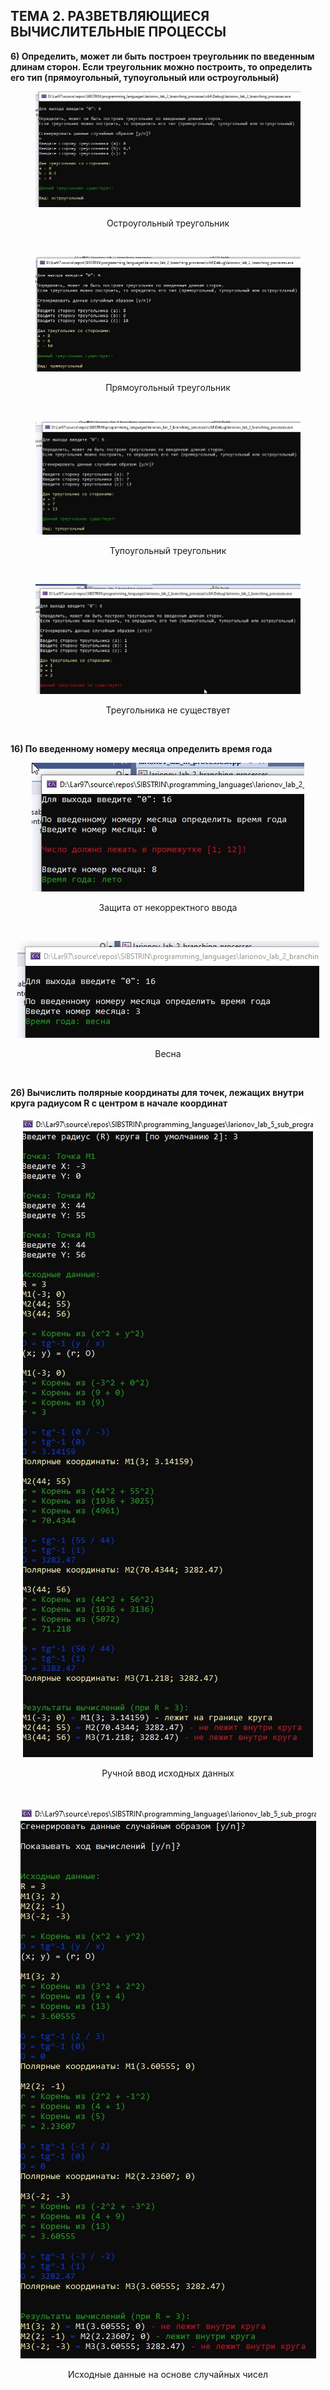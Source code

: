 ## ТЕМА 2. РАЗВЕТВЛЯЮЩИЕСЯ ВЫЧИСЛИТЕЛЬНЫЕ ПРОЦЕССЫ

**6)	Определить, может ли быть построен треугольник по введенным длинам сторон. 
Если треугольник можно построить, то определить его тип (прямоугольный, тупоугольный или остроугольный)**

<figure>
   <p align="center">
      <img src="https://github.com/dr-number/prog_lan_lar_larionov_lab_2_branching_processes/blob/master/screens/6-1.jpg">
     <p align="center">Остроугольный треугольник</p>
   </p>
</figure>
</br>

<figure>
   <p align="center">
      <img src="https://github.com/dr-number/prog_lan_lar_larionov_lab_2_branching_processes/blob/master/screens/6-2.jpg">
     <p align="center">Прямоугольный треугольник</p>
   </p>
</figure>
</br>

<figure>
   <p align="center">
      <img src="https://github.com/dr-number/prog_lan_lar_larionov_lab_2_branching_processes/blob/master/screens/6-4.jpg">
     <p align="center">Тупоугольный треугольник</p>
   </p>
</figure>
</br>

<figure>
   <p align="center">
      <img src="https://github.com/dr-number/prog_lan_lar_larionov_lab_2_branching_processes/blob/master/screens/6-3.jpg">
     <p align="center">Треугольника не существует</p>
   </p>
</figure>
</br>

**16) По введенному номеру месяца определить время года**

<p align="center">
   <img src="https://github.com/dr-number/prog_lan_lar_larionov_lab_2_branching_processes/blob/master/screens/16-1.jpg">
   <p align="center">Защита от некорректного ввода</p>
</p>
</br>

<p align="center">
   <img src="https://github.com/dr-number/prog_lan_lar_larionov_lab_2_branching_processes/blob/master/screens/16-2.jpg">
   <p align="center">Весна</p>
</p>
</br>

**26) Вычислить полярные координаты для точек, лежащих внутри круга радиусом R с центром в начале координат**

<p align="center">
   <img src="https://github.com/dr-number/larionov_lab_5_sub_programms/blob/master/screens/26-1.jpg">
   <p align="center">Ручной ввод исходных данных</p>
</p>
</br>

<p align="center">
   <img src="https://github.com/dr-number/larionov_lab_5_sub_programms/blob/master/screens/26-2.jpg">
   <p align="center">Исходные данные на основе случайных чисел</p>
</p>
</br>
